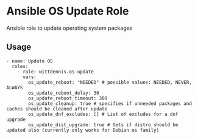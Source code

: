 # Ansible OS Update Role

Ansible role to update operating system packages

## Usage

```ansible
- name: Update OS
  roles:
    - role: wittdennis.os-update
      vars:
        os_update_reboot: "NEEDED" # possible values: NEEDED, NEVER, ALWAYS
        os_update_reboot_delay: 30
        os_update_reboot_timeout: 300
        os_update_cleanup: true # specifies if unneeded packages and caches should be cleaned after update
        os_update_dnf_excludes: [] # List of excludes for a dnf upgrade
        os_update_dist_upgrade: true # Sets if distro should be updated also (currently only works for Debian os family)
```
